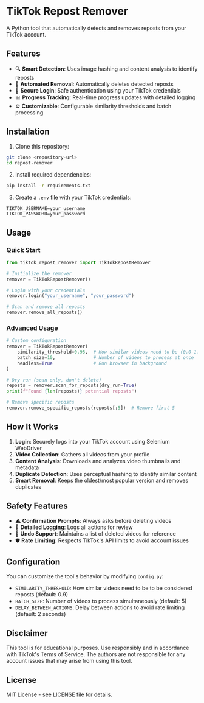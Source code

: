# TikTok Repost Remover

A Python tool that automatically detects and removes reposts from your TikTok account.

## Features

- 🔍 **Smart Detection**: Uses image hashing and content analysis to identify reposts
- 🤖 **Automated Removal**: Automatically deletes detected reposts
- 🔐 **Secure Login**: Safe authentication using your TikTok credentials
- 📊 **Progress Tracking**: Real-time progress updates with detailed logging
- ⚙️ **Customizable**: Configurable similarity thresholds and batch processing

## Installation

1. Clone this repository:
```bash
git clone <repository-url>
cd repost-remover
```

2. Install required dependencies:
```bash
pip install -r requirements.txt
```

3. Create a `.env` file with your TikTok credentials:
```
TIKTOK_USERNAME=your_username
TIKTOK_PASSWORD=your_password
```

## Usage

### Quick Start
```python
from tiktok_repost_remover import TikTokRepostRemover

# Initialize the remover
remover = TikTokRepostRemover()

# Login with your credentials
remover.login("your_username", "your_password")

# Scan and remove all reposts
remover.remove_all_reposts()
```

### Advanced Usage
```python
# Custom configuration
remover = TikTokRepostRemover(
    similarity_threshold=0.95,  # How similar videos need to be (0.0-1.0)
    batch_size=10,              # Number of videos to process at once
    headless=True               # Run browser in background
)

# Dry run (scan only, don't delete)
reposts = remover.scan_for_reposts(dry_run=True)
print(f"Found {len(reposts)} potential reposts")

# Remove specific reposts
remover.remove_specific_reposts(reposts[:5])  # Remove first 5
```

## How It Works

1. **Login**: Securely logs into your TikTok account using Selenium WebDriver
2. **Video Collection**: Gathers all videos from your profile
3. **Content Analysis**: Downloads and analyzes video thumbnails and metadata
4. **Duplicate Detection**: Uses perceptual hashing to identify similar content
5. **Smart Removal**: Keeps the oldest/most popular version and removes duplicates

## Safety Features

- ⚠️ **Confirmation Prompts**: Always asks before deleting videos
- 📝 **Detailed Logging**: Logs all actions for review
- 🔄 **Undo Support**: Maintains a list of deleted videos for reference
- 🛡️ **Rate Limiting**: Respects TikTok's API limits to avoid account issues

## Configuration

You can customize the tool's behavior by modifying `config.py`:

- `SIMILARITY_THRESHOLD`: How similar videos need to be to be considered reposts (default: 0.9)
- `BATCH_SIZE`: Number of videos to process simultaneously (default: 5)
- `DELAY_BETWEEN_ACTIONS`: Delay between actions to avoid rate limiting (default: 2 seconds)

## Disclaimer

This tool is for educational purposes. Use responsibly and in accordance with TikTok's Terms of Service. The authors are not responsible for any account issues that may arise from using this tool.

## License

MIT License - see LICENSE file for details.